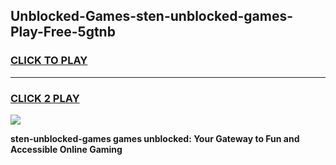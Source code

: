 
## Unblocked-Games-sten-unblocked-games-Play-Free-5gtnb
<h3>
<a href="https://premium76.site?title=sten-unblocked-games&ref=23A">CLICK TO PLAY</a></h3>
<hr>

<h3>
<a href="https://premium76.site?title=sten-unblocked-games&ref=23A">CLICK 2 PLAY</a>
  
</h3>

<a href="https://premium76.site?title=sten-unblocked-games&ref=23A"><img src="https://clearcache.store/games.png"></a>


**sten-unblocked-games games unblocked: Your Gateway to Fun and Accessible Online Gaming**
